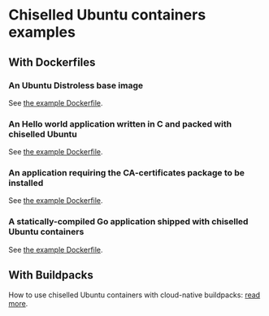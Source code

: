 # Chiselled Ubuntu containers examples

## With Dockerfiles

### An Ubuntu Distroless base image

See [the example Dockerfile](./distroless.dockerfile).

### An Hello world application written in C and packed with chiselled Ubuntu

See [the example Dockerfile](./helloworld.dockerfile).

### An application requiring the CA-certificates package to be installed

See [the example Dockerfile](./sslgo.dockerfile).

### A statically-compiled Go application shipped with chiselled Ubuntu containers

See [the example Dockerfile](./staticgo.dockerfile).

## With Buildpacks

How to use chiselled Ubuntu containers with cloud-native buildpacks: [read more](./buildpack/README.md).
